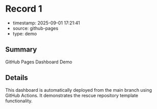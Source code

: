 # Record 1

- timestamp: 2025-09-01 17:21:41
- source: github-pages
- type: demo

## Summary

GitHub Pages Dashboard Demo

## Details

This dashboard is automatically deployed from the main branch using GitHub Actions. It demonstrates the rescue repository template functionality.
